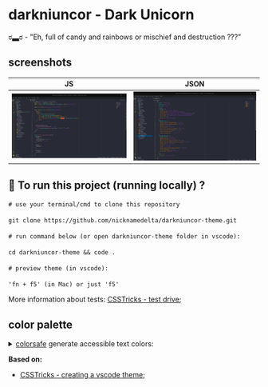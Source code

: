 # darkniuncor - Dark Unicorn

ಠ▃ಠ - "Eh, full of candy and rainbows or mischief and destruction ???"

## screenshots

| JS | JSON |
|----|------|
|![JS](./assets/screenshot_js.png)|![JSON](./assets/screenshot_json.png)|

## :runner: To run this project (running locally) ?

```shell
# use your terminal/cmd to clone this repository

git clone https://github.com/nicknamedelta/darkniuncor-theme.git

# run command below (or open darkniuncor-theme folder in vscode):

cd darkniuncor-theme && code .

# preview theme (in vscode):

'fn + f5' (in Mac) or just 'f5'
```
More information about tests: [CSSTricks - test drive](https://css-tricks.com/creating-a-vs-code-theme/#test-drive);

## color palette
<details>
  <summary><a href="http://colorsafe.co/">colorsafe</a> generate accessible text colors:</summary>
</details>

**Based on:**

- [CSSTricks - creating a vscode theme](https://css-tricks.com/creating-a-vs-code-theme/);
